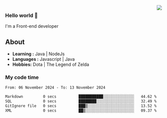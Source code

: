 <img align='right' src="https://github-readme-stats.vercel.app/api?username=jumodada&show_icons=true&theme=vue">

### Hello world 👋

I'm a Front-end developer 
    
## About
-  **Learning :** Java | NodeJs
-  **Languages :** Javascript | Java
-  **Hobbies:** Dota | The Legend of Zelda

### My code time

<!--START_SECTION:waka-->

```txt
From: 06 November 2024 - To: 13 November 2024

Markdown         0 secs          ███████████░░░░░░░░░░░░░░   44.62 %
SQL              0 secs          ████████░░░░░░░░░░░░░░░░░   32.49 %
GitIgnore file   0 secs          ███▒░░░░░░░░░░░░░░░░░░░░░   13.52 %
XML              0 secs          ██▒░░░░░░░░░░░░░░░░░░░░░░   09.37 %
```

<!--END_SECTION:waka-->
